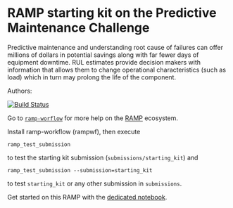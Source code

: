 # RAMP starting kit on the Predictive Maintenance Challenge

Predictive maintenance and understanding root cause of failures can offer millions of dollars in potential savings along with far fewer days of equipment downtime. RUL estimates provide decision makers with information that allows them to change operational characteristics (such as load) which in turn may prolong the life of the component.

Authors: 

[![Build Status](https://travis-ci.org/ramp-kits/fake_news.svg?branch=master)](https://travis-ci.org/tayciryahmed/predictive-maintenance)

Go to [`ramp-worflow`](https://github.com/paris-saclay-cds/ramp-workflow) for more help on the [RAMP](http:www.ramp.studio) ecosystem.

Install ramp-workflow (rampwf), then execute

```
ramp_test_submission
```

to test the starting kit submission (`submissions/starting_kit`) and

```
ramp_test_submission --submission=starting_kit
```

to test `starting_kit` or any other submission in `submissions`.

Get started on this RAMP with the [dedicated notebook](predictive_maintenance_starting_kit.ipynb).




